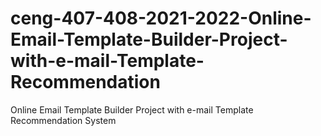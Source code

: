 # ceng-407-408-2021-2022-Online-Email-Template-Builder-Project-with-e-mail-Template-Recommendation
Online Email Template Builder Project with e-mail Template Recommendation System

